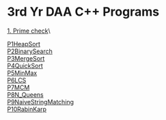 # 3rd Yr DAA C++ Programs
[1. Prime check](https://github.com/lswarnkar1/2ndYrDSA/blob/master/L1.C)\



[P1HeapSort](https://github.com/lswarnkar1/3rdYrDAA/blob/master/P10RabinKarp.cpp)\
[P2BinarySearch](https://github.com/lswarnkar1/3rdYrDAA/blob/master/P2BinarySearch.cpp)\
[P3MergeSort](https://github.com/lswarnkar1/3rdYrDAA/blob/master/P3MergeSort.cpp)\
[P4QuickSort](https://github.com/lswarnkar1/3rdYrDAA/blob/master/P4QuickSort.cpp)\
[P5MinMax](https://github.com/lswarnkar1/3rdYrDAA/blob/master/P5MinMax.cpp)\
[P6LCS](https://github.com/lswarnkar1/3rdYrDAA/blob/master/P6LCS.cpp)\
[P7MCM](https://github.com/lswarnkar1/3rdYrDAA/blob/master/P7MCM.cpp)\
[P8N_Queens](https://github.com/lswarnkar1/3rdYrDAA/blob/master/.cpp)\
[P9NaiveStringMatching](https://github.com/lswarnkar1/3rdYrDAA/blob/master/P8N_Queens.cpp)\
[P10RabinKarp](https://github.com/lswarnkar1/3rdYrDAA/blob/master/P10RabinKarp.cpp)
